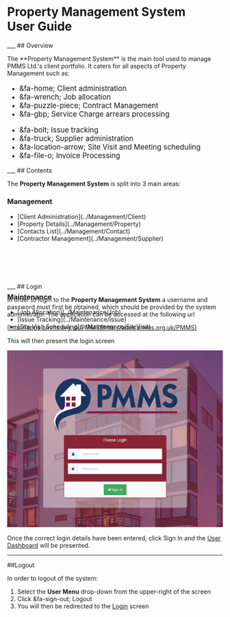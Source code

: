 
<h1 class="page-header text-center">Property Management System<br/>User Guide</h1>
___
## Overview
<p>The **Property Management System** is the main tool used to manage PMMS Ltd.'s client portfolio. It caters for all aspects of Property Management such as:</p>
<div class="row">
  <div class="col-sm-6">
    <ul class="list-unstyled list-info" style="font-size: 1.2em;">
      <li>&fa-home; Client administration </li>
      <li>&fa-wrench; Job allocation</li>
      <li>&fa-puzzle-piece; Contract Management</li>
      <li>&fa-gbp; Service Charge arrears processing</li>
    </ul>
  </div>
  <div class="col-sm-6">
      <ul class="list-unstyled list-info" style="font-size: 1.2em;">
        <li>&fa-bolt; Issue tracking</li>
        <li> &fa-truck; Supplier administration</li>
        <li>&fa-location-arrow; Site Visit and Meeting scheduling</li>
        <li>&fa-file-o; Invoice Processing</li>
      </ul>
  </div>
  </div>
___
## Contents

 The **Property Management System** is split into 3 main areas:
<div class="row" style="height: 200px;">
  <div class="col-sm-4" style="height: 100%;">
    <div class="well" style="height: 100%">
    <h3 class="text-center">Management</h3>
<ul class="text-center list-unstyled">
    <li>[Client Administration](../Management/Client)</li>
    <li>[Property Details](../Management/Property)</li>
    <li>[Contacts List](../Management/Contact)</li>
    <li>[Contractor Management](../Management/Supplier)</li>
</ul>
</div>
  </div>
  <div class="col-sm-4" style="height: 100%;">
    <div class="well" style="height: 100%">
  <h3 class="text-center">Maintenance</h3>
<ul class="text-center list-unstyled">
   <li> [Job Allocation](../Maintenance/Job) </li>
   <li> [Issue Tracking](../Maintenance/Issue) </li>
   <li> [Site Visit Scheduling](../Maintenance/SiteVisit) </li>
</ul>
  </div>
  </div>
  <div class="col-sm-4" style="height: 100%;">
    <div class="well" style="height: 100%">
    <h3 class="text-center">Accounts</h3>
    <ul class="text-center list-unstyled">
      <li>[Invoices](#)</li>
    </ul>
  </div>
  </div>
</div>
___
## Login

In order to login to the **Property Management System**  a username and password must first be obtained, which should be provided by the system administrator. The application can be accessed at the following url  

 [http://apps.pmms.org.uk/PMMS](http://apps.pmms.org.uk/PMMS)

 This will then present the login screen

 ![Login Screen](./img/login-screen.png)

 Once the correct login details have been entered, click <span class="btn btn-sm btn-success"><i class="fa fa-fw fa-sign-in"></i> Sign In</span> and the [User Dashboard](../Common/dashboard) will be presented.

 ___
##Logout

In order to logout of the system:

1. Select the **User Menu** drop-down from the upper-right of the screen
2. Click <span class="btn btn-xs btn-danger">&fa-sign-out; Logout</span>
3. You will then be redirected to the [Login](#login) screen
